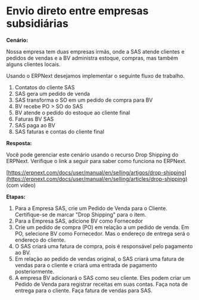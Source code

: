 # Envio direto entre empresas subsidiárias



**Cenário:**


Nossa empresa tem duas empresas irmãs, onde a SAS atende clientes e pedidos de vendas e a BV administra estoque, compras, mas também alguns clientes locais.


Usando o ERPNext desejamos implementar o seguinte fluxo de trabalho.


1. Contatos do cliente SAS
2. SAS gera um pedido de venda
3. SAS transforma o SO em um pedido de compra para BV
4. BV recebe PO > SO do SAS
5. BV atende o pedido do estoque ao cliente final
6. Faturas BV SAS
7. SAS paga ao BV
8. SAS faturas e contas do cliente final


**Resposta:**


Você pode gerenciar este cenário usando o recurso Drop Shipping do ERPNext. Verifique o link a seguir para saber como funciona no ERPNext.


[https://erpnext.com/docs/user/manual/en/selling/artigos/drop-shipping](https://erpnext.com/docs/user/manual/en/selling/articles/drop-shipping) (com vídeo)


**Etapas:**


1. Para a Empresa SAS, crie um Pedido de Venda para o Cliente. Certifique-se de marcar "Drop Shipping" para o item.
2. Para a Empresa SAS, adicione BV como Fornecedor
3. Crie um pedido de compra (PO) em relação a um pedido de venda. Em PO, selecione BV como Fornecedor. Mas o endereço de entrega será o endereço do cliente.
4. O SAS criará uma fatura de compra, pois é responsável pelo pagamento ao BV.
5. Em relação ao pedido de vendas original, o SAS criará uma fatura de vendas para o cliente e criará uma entrada de pagamento posteriormente.
6. A empresa BV adicionará o SAS como seu cliente. Eles podem criar um Pedido de Venda para registrar receitas em suas contas. Faça nota de entrega para o cliente. Faça fatura de vendas para SAS.



